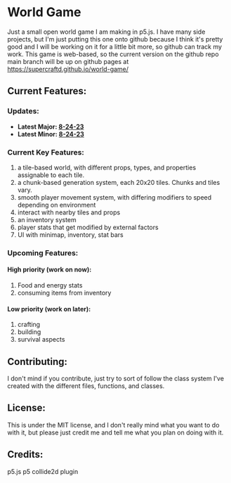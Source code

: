 # World Game
Just a small open world game I am making in p5.js. I have many side projects, but I'm just putting this one onto github because I think it's pretty good and I will be working on it for a little bit more, so github can track my work. This game is web-based, so the current version on the github repo main branch will be up on github pages at https://supercraftd.github.io/world-game/


## Current Features:

### Updates:
* **Latest Major: [8-24-23](updates/8-24-23.md)**
* **Latest Minor: [8-24-23](updates/8-24-23-ii.md)**

### Current Key Features:
1. a tile-based world, with different props, types, and properties assignable to each tile.
2. a chunk-based generation system, each 20x20 tiles. Chunks and tiles vary.
3. smooth player movement system, with differing modifiers to speed depending on environment
4. interact with nearby tiles and props
5. an inventory system
6. player stats that get modified by external factors
7. UI with minimap, inventory, stat bars

### Upcoming Features:
#### High priority (work on now):
1. Food and energy stats
2. consuming items from inventory
#### Low priority (work on later):
1. crafting
2. building
3. survival aspects

## Contributing:
I don't mind if you contribute, just try to sort of follow the class system I've created with the different files, functions, and classes.

## License:
This is under the MIT license, and I don't really mind what you want to do with it, but please just credit me and tell me what you plan on doing with it.

## Credits:
p5.js
p5 collide2d plugin